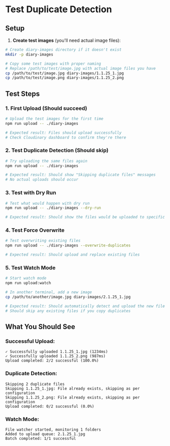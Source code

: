 # Test Duplicate Detection

## Setup

1. **Create test images** (you'll need actual image files):

```bash
# Create diary-images directory if it doesn't exist
mkdir -p diary-images

# Copy some test images with proper naming
# Replace /path/to/test/image.jpg with actual image files you have
cp /path/to/test/image.jpg diary-images/1.1.25_1.jpg
cp /path/to/test/image.png diary-images/1.1.25_2.png
```

## Test Steps

### 1. First Upload (Should succeed)

```bash
# Upload the test images for the first time
npm run upload -- ./diary-images

# Expected result: Files should upload successfully
# Check Cloudinary dashboard to confirm they're there
```

### 2. Test Duplicate Detection (Should skip)

```bash
# Try uploading the same files again
npm run upload -- ./diary-images

# Expected result: Should show "Skipping duplicate files" messages
# No actual uploads should occur
```

### 3. Test with Dry Run

```bash
# Test what would happen with dry run
npm run upload -- ./diary-images --dry-run

# Expected result: Should show the files would be uploaded to specific paths
```

### 4. Test Force Overwrite

```bash
# Test overwriting existing files
npm run upload -- ./diary-images --overwrite-duplicates

# Expected result: Should upload and replace existing files
```

### 5. Test Watch Mode

```bash
# Start watch mode
npm run upload:watch

# In another terminal, add a new image
cp /path/to/another/image.jpg diary-images/2.1.25_1.jpg

# Expected result: Should automatically detect and upload the new file
# Should skip any existing files if you copy duplicates
```

## What You Should See

### Successful Upload:

```
✓ Successfully uploaded 1.1.25_1.jpg (1234ms)
✓ Successfully uploaded 1.1.25_2.png (987ms)
Upload completed: 2/2 successful (100.0%)
```

### Duplicate Detection:

```
Skipping 2 duplicate files
Skipping 1.1.25_1.jpg: File already exists, skipping as per configuration
Skipping 1.1.25_2.png: File already exists, skipping as per configuration
Upload completed: 0/2 successful (0.0%)
```

### Watch Mode:

```
File watcher started, monitoring 1 folders
Added to upload queue: 2.1.25_1.jpg
Batch completed: 1/1 successful
```
